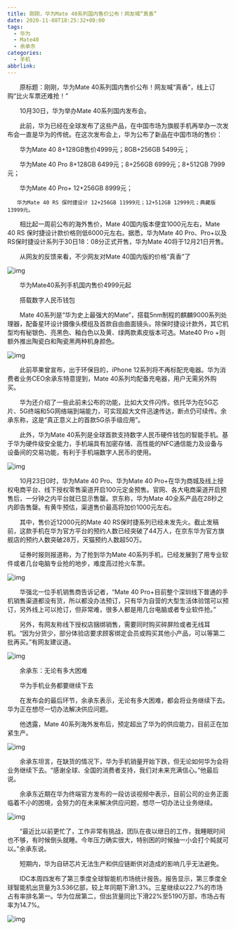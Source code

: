 ```yaml
---
title: 刚刚，华为Mate 40系列国内售价公布！网友喊“真香”
date: 2020-11-08T18:25:32+08:00
tags:
  - 华为
  - Mate40
  - 余承东
categories:
  - 手机
abbrlink:
---
```


　　原标题：刚刚，华为Mate 40系列国内售价公布！网友喊“真香”，线上订购“比火车票还难抢！”

　　10月30日，华为举办Mate 40系列国内发布会。

　　此前，华为已经在全球发布了这些产品，在中国市场为旗舰手机再举办一次发布会一直是华为的传统。在这次发布会上，华为公布了新品在中国市场的售价：

　　华为Mate 40 8+128GB售价4999元；8GB+256GB 5499元；

　　华为Mate 40 Pro 8+128GB 6499元；8+256GB 6999元；8+512GB 7999元；

　　华为Mate 40 Pro+ 12+256GB 8999元；

       华为Mate 40 RS 保时捷设计 12+256GB 11999元；12+512GB 12999元；典藏版 13999元。

　　相比起一周前公布的海外售价，Mate 40国内版本便宜1000元左右，Mate 40 RS 保时捷设计款价格则低6000元左右。据悉，华为Mate 40 Pro、Pro+以及RS保时捷设计系列于30日18：08分正式开售，华为Mate 40将于12月21日开售。

　　从网友的反馈来看，不少网友对Mate 40国内版的价格“真香”了

![img](https://cdn.jsdelivr.net/gh/yakeing/Documentation@main/Hexo/images/2e81-kcieyvy8123337.png)

　　华为Mate40系列手机国内售价4999元起

　　搭载数字人民币钱包

　　Mate 40系列是“华为史上最强大的Mate”，搭载5nm制程的麒麟9000系列处理器，配备星环设计摄像头模组及首款自由曲面镜头。除保时捷设计款外，其它机型均有秘银色、亮黑色、釉白色以及黄、绿两款素皮版本可选。Mate40 Pro +则额外推出陶瓷白和陶瓷黑两种机身颜色。

![img](https://cdn.jsdelivr.net/gh/yakeing/Documentation@main/Hexo/images/ecbe-kcieyvy8123442.png)

　　此前苹果曾宣布，出于环保目的，iPhone 12系列将不再标配充电器。华为消费者业务CEO余承东特意提到，Mate 40系列均配备充电器，用户无需另外购买。

　　华为还介绍了一些此前未公布的功能，比如大文件闪传。依托华为在5G芯片、5G终端和5G网络端到端能力，可实现超大文件迅速传达，断点仍可续传。余承东称，这是“真正意义上的首款5G杀手级应用”。

　　此外，华为Mate 40系列是全球首款支持数字人民币硬件钱包的智能手机。基于华为硬件级安全能力，手机端具有加密存储、高性能的NFC通信能力及设备与设备间的交易功能，有利于手机端数字人民币的使用。

![img](https://cdn.jsdelivr.net/gh/yakeing/Documentation@main/Hexo/images/0b1c-kcieyvy8123577.jpg)

　　10月23日0时，华为Mate 40 Pro、华为Mate 40 Pro+在华为商城及线上授权电商平台、线下授权零售渠道开启100元定金预售。官网、各大电商渠道开启预售后，一分钟之内平台就已显示售罄。京东称，华为Mate 40全系产品在28秒之内即告售罄。有黄牛预估，渠道售价最高将加价1000元左右。

　　其中，售价近12000元的Mate 40 RS保时捷系列已经未发先火。截止发稿前，这款手机在华为官方平台的预约人数已经突破了44万人，在京东华为官方旗舰店的预约人数突破28万，天猫预约人数超50万。

　　证券时报则报道称，为了抢到华为Mate 40系列手机，已经发展到了用专业软件或者几台电脑专业抢的地步，难度高过抢火车票。

![img](https://cdn.jsdelivr.net/gh/yakeing/Documentation@main/Hexo/images/978e-kcieyvy8123647.jpg)

　　华强北一位手机销售商告诉记者，“Mate 40 Pro+目前整个深圳线下普通的手机销售渠道都没有货，所以都没办法预订，只有华为自营的大型生活体验馆可以预订，另外线上可以抢订，但非常难，很多人都是用几台电脑或者专业软件抢。”

　　另外，有网友称线下授权店捆绑销售，需要同时购买碎屏险或者无线耳机。“因为分货少，部分体验店要求顾客绑定会员或购买其他小产品，可以等第二批再买。”有网友建议道。

![img](https://cdn.jsdelivr.net/gh/yakeing/Documentation@main/Hexo/images/6818-kcieyvy8123712.png)

　　余承东：无论有多大困难

　　华为手机业务都要继续下去

　　在发布会的最后环节，余承东表示，无论有多大困难，都会将业务继续下去。华为正在想尽一切办法解决供应问题。

　　他透露，Mate 40系列海外发布后，预定超出了华为的供应能力，目前正在加紧生产。

![img](https://cdn.jsdelivr.net/gh/yakeing/Documentation@main/Hexo/images/0814-kcieyvy8123770.jpg)

　　余承东坦言，在缺货的情况下，华为手机销量开始下跌，但无论如何华为会将业务继续下去。“感谢全球、全国的消费者支持，我们对未来充满信心。”他最后说。

　　余承东近期在华为终端官方发布的一段访谈视频中表示，目前公司的业务正面临着不小的困境，会努力的在未来解决供应问题，想尽一切办法让业务继续。

![img](https://cdn.jsdelivr.net/gh/yakeing/Documentation@main/Hexo/images/114e-kcieyvy8123825.png)

　　“最近比以前更忙了，工作非常有挑战，团队在夜以继日的工作，我睡眠时间也不够，有时候倒头就睡。今年压力确实很大，特别困的时候抽一小会打个盹就可以。”余承东说。

　　短期内，华为自研芯片无法生产和供应链断供对造成的影响几乎无法避免。

　　IDC本周四发布了第三季度全球智能机市场统计报告。报告显示，第三季度全球智能机出货量为3.536亿部，较上年同期下滑1.3%。三星继续以22.7%的市场占有率排名第一。华为位居第二，但出货量同比下滑22%至5190万部，市场占有率为14.7%。

![img](https://cdn.jsdelivr.net/gh/yakeing/Documentation@main/Hexo/images/6dc8-kcieyvy8123877.jpg)